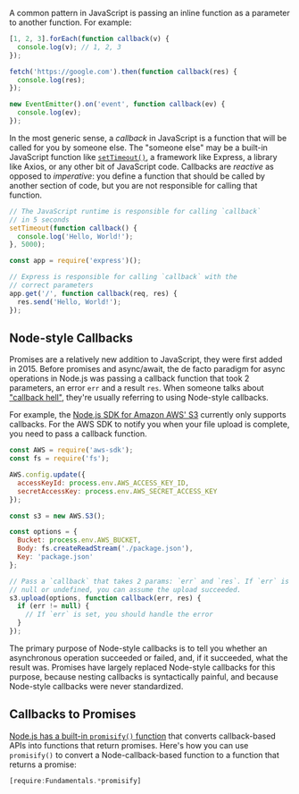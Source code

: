 A common pattern in JavaScript is passing an inline function as a parameter to another function. For example:

```javascript
[1, 2, 3].forEach(function callback(v) {
  console.log(v); // 1, 2, 3
});

fetch('https://google.com').then(function callback(res) {
  console.log(res);
});

new EventEmitter().on('event', function callback(ev) {
  console.log(ev);
});
```

In the most generic sense, a _callback_ in JavaScript is a function that will
be called for you by someone else. The "someone else" may be a built-in JavaScript
function like [`setTimeout()`](https://developer.mozilla.org/en-US/docs/Web/API/WindowOrWorkerGlobalScope/setTimeout), a framework like Express, a library like Axios, or any other bit of
JavaScript code. Callbacks are _reactive_ as opposed to _imperative_: you define a function that should be called by another section of code, but you are not responsible for calling that function.

```javascript
// The JavaScript runtime is responsible for calling `callback`
// in 5 seconds
setTimeout(function callback() {
  console.log('Hello, World!');
}, 5000); 

const app = require('express')();

// Express is responsible for calling `callback` with the
// correct parameters
app.get('/', function callback(req, res) {
  res.send('Hello, World!');
});
```

## Node-style Callbacks

Promises are a relatively new addition to JavaScript, they were first added
in 2015. Before promises and async/await, the de facto paradigm for async
operations in Node.js was passing a callback function that took 2 parameters,
an error `err` and a result `res`. When someone talks about ["callback hell"](https://thecodebarbarian.com/2015/03/20/callback-hell-is-a-myth),
they're usually referring to using Node-style callbacks.

For example, the [Node.js SDK for Amazon AWS' S3](https://masteringjs.io/tutorials/node/s3) currently only supports callbacks. For the AWS SDK to notify you when your file upload is complete, you need to pass a callback function.

```javascript
const AWS = require('aws-sdk');
const fs = require('fs');

AWS.config.update({
  accessKeyId: process.env.AWS_ACCESS_KEY_ID,
  secretAccessKey: process.env.AWS_SECRET_ACCESS_KEY
});

const s3 = new AWS.S3();

const options = {
  Bucket: process.env.AWS_BUCKET,
  Body: fs.createReadStream('./package.json'),
  Key: 'package.json'
};

// Pass a `callback` that takes 2 params: `err` and `res`. If `err` is
// null or undefined, you can assume the upload succeeded.
s3.upload(options, function callback(err, res) {
  if (err != null) {
    // If `err` is set, you should handle the error
  }
});
```

The primary purpose of Node-style callbacks is to tell you whether an asynchronous
operation succeeded or failed, and, if it succeeded, what the result was.
Promises have largely replaced Node-style callbacks for this purpose, because
nesting callbacks is syntactically painful, and because Node-style callbacks
were never standardized.

## Callbacks to Promises

[Node.js has a built-in `promisify()` function](https://nodejs.org/api/util.html#util_util_promisify_original) that converts callback-based APIs into functions that return promises. Here's how you can use `promisify()` to convert a Node-callback-based function to a function that returns a promise:

```javascript
[require:Fundamentals.*promisify]
```
